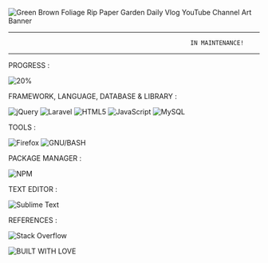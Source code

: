 ![Green Brown Foliage Rip Paper Garden Daily Vlog YouTube Channel Art Banner](https://user-images.githubusercontent.com/106018819/175869801-63a0fec0-57cd-428c-89e5-dc2a9823daca.png)

________________________________________________________________________________________________________________________________________________________
                                                       IN MAINTENANCE!
________________________________________________________________________________________________________________________________________________________

PROGRESS :

![20%](https://us-central1-progress-markdown.cloudfunctions.net/progress/20)




FRAMEWORK, LANGUAGE, DATABASE & LIBRARY :

![jQuery](https://img.shields.io/badge/jquery-%230769AD.svg?style=for-the-badge&logo=jquery&logoColor=white)
![Laravel](https://img.shields.io/badge/laravel-%23FF2D20.svg?style=for-the-badge&logo=laravel&logoColor=white)
![HTML5](https://img.shields.io/badge/html5-%23E34F26.svg?style=for-the-badge&logo=html5&logoColor=white)
![JavaScript](https://img.shields.io/badge/javascript-%23323330.svg?style=for-the-badge&logo=javascript&logoColor=%23F7DF1E)
![MySQL](https://img.shields.io/badge/mysql-%2300f.svg?style=for-the-badge&logo=mysql&logoColor=white)

TOOLS :

![Firefox](https://img.shields.io/badge/Firefox-FF7139?style=for-the-badge&logo=Firefox-Browser&logoColor=white)
![GNU/BASH](https://img.shields.io/badge/GNU%20Bash-4EAA25?style=for-the-badge&logo=GNU%20Bash&logoColor=white)

PACKAGE MANAGER :

![NPM](https://img.shields.io/badge/NPM-%23000000.svg?style=for-the-badge&logo=npm&logoColor=white)

TEXT EDITOR :

![Sublime Text](https://img.shields.io/badge/sublime_text-%23575757.svg?style=for-the-badge&logo=sublime-text&logoColor=important)

REFERENCES :

![Stack Overflow](https://img.shields.io/badge/-Stackoverflow-FE7A16?style=for-the-badge&logo=stack-overflow&logoColor=white)


![BUILT WITH LOVE](http://ForTheBadge.com/images/badges/built-with-love.svg)
